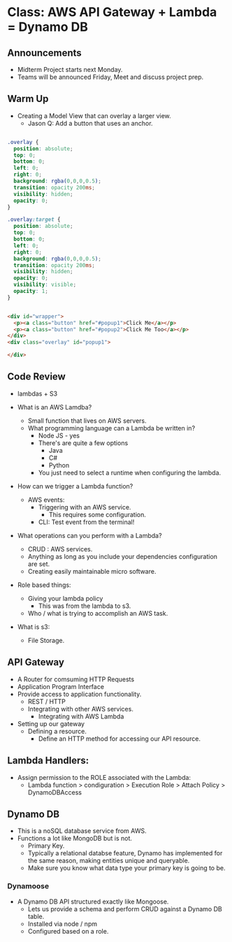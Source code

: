 # Class: AWS API Gateway + Lambda = Dynamo DB

## Announcements

- Midterm Project starts next Monday.
- Teams will be announced Friday, Meet and discuss project prep.

## Warm Up

- Creating a Model View that can overlay a larger view.
  - Jason Q: Add a button that uses an anchor.

```css

.overlay {
  position: absolute;
  top: 0;
  bottom: 0;
  left: 0;
  right: 0;
  background: rgba(0,0,0,0.5);
  transition: opacity 200ms;
  visibility: hidden;
  opacity: 0;
}

.overlay:target {
  position: absolute;
  top: 0;
  bottom: 0;
  left: 0;
  right: 0;
  background: rgba(0,0,0,0.5);
  transition: opacity 200ms;
  visibility: hidden;
  opacity: 0;
  visibility: visible;
  opacity: 1;
}


```

```html

<div id="wrapper">
  <p><a class="button" href="#popup1">Click Me</a></p>
  <p><a class="button" href="#popup2">Click Me Too</a></p>
</div>
<div class="overlay" id="popup1">

</div>

```


## Code Review

- lambdas + S3
- What is an AWS Lamdba?
  - Small function that lives on AWS servers.
  - What programming language can a Lambda be written in?
    - Node JS - yes
    - There's are quite a few options
      - Java
      - C#
      - Python
    - You just need to select a runtime when configuring the lambda.
- How can we trigger a Lambda function?
  - AWS events:
    - Triggering with an AWS service.
      - This requires some configuration.
    - CLI: Test event from the terminal!
- What operations can you perform with a Lambda?
  - CRUD : AWS services.
  - Anything as long as you include your dependencies configuration are set.
  - Creating easily maintainable micro software.
- Role based things:
  - Giving your lambda policy
    - This was from the lambda to s3.
  - Who / what is trying to accomplish an AWS task.

- What is s3:
  - File Storage.

## API Gateway

- A Router for comsuming HTTP Requests
- Application Program Interface
- Provide access to application functionality.
  - REST / HTTP
  - Integrating with other AWS services.
    - Integrating with AWS Lambda
- Setting up our gateway
  - Defining a resource.
    - Define an HTTP method for accessing our API resource.

## Lambda Handlers:
  - Assign permission to the ROLE associated with the Lambda:
    - Lambda function > condiguration > Execution Role > Attach Policy > DynamoDBAccess

## Dynamo DB

- This is a noSQL database service from AWS.
- Functions a lot like MongoDB but is not.
  - Primary Key.
  - Typically a relational databse feature, Dynamo has implemented for the same reason, making entities unique and queryable.
  - Make sure you know what data type your primary key is going to be.

### Dynamoose

- A Dynamo DB API structured exactly like Mongoose.
  - Lets us provide a schema and perform CRUD against a Dynamo DB table.
  - Installed via node / npm
  - Configured based on a role.
